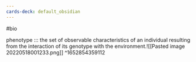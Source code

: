 ```yaml
---
cards-deck: default_obsidian
---
```


#bio


phenotype ::: the set of observable characteristics of an individual resulting from the interaction of its genotype with the environment.![[Pasted image 20220518001233.png]] ^1652854359112
